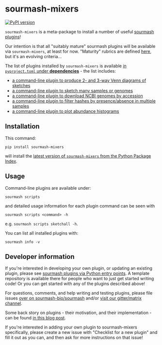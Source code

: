 # sourmash-mixers

[![PyPI version](https://badge.fury.io/py/sourmash-mixers.svg)](https://badge.fury.io/py/sourmash-mixers)

`sourmash-mixers` is a meta-package to install a number of useful
[sourmash plugins](https://sourmash.readthedocs.io/en/latest/command-line.html#using-sourmash-plugins)!

Our intention is that all "suitably mature" sourmash plugins will be
available via `sourmash-mixers`, at least for now. "Maturity" rubrics
are defined
[here](https://github.com/ctb/sourmash-mixers/blob/main/.github/ISSUE_TEMPLATE/checklist-for-a-new-plugin.md), but it's an evolving criteria...

The list of plugins installed by `sourmash-mixers` is available [in `pyproject.toml` under **dependencies**](https://github.com/ctb/sourmash-mixers/blob/main/pyproject.toml) - the list includes:

* [a command-line plugin to produce 2- and 3-way Venn diagrams of sketches](https://github.com/sourmash-bio/sourmash_plugin_venn)
* [a command-line plugin to sketch many samples or genomes](https://github.com/sourmash-bio/sourmash_plugin_sketchall)
* [a command-line plugin to download NCBI genomes by accession](https://github.com/ctb/get-some-ncbi-genomes/)
* [a command-line plugin to filter hashes by presence/absence in multiple samples](https://github.com/ctb/sourmash_plugin_commonhash)
* [a command-line plugin to plot abundance histograms](https://github.com/ctb/sourmash_plugin_abundhist)

## Installation

This command:
```
pip install sourmash-mixers
```
will install the [latest version of `sourmash-mixers` from the Python Package Index](https://pypi.org/project/sourmash-mixers/).

## Usage

Command-line plugins are available under:
```
sourmash scripts
```
and detailed usage information for each plugin command can be seen with
```
sourmash scripts <command> -h
```
e.g. `sourmash scripts sketchall -h`.

You can list all installed plugins with:
```
sourmash info -v
```

## Developer information

If you're interested in developing your own plugin, or updating an
existing plugin, please see
[sourmash plugins via Python entry points](https://sourmash.readthedocs.io/en/latest/dev_plugins.html). A template repository is available there for
people who want to just get started writing code! Or you can get started
with any of the plugins described above!

For questions, comments, and help writing and testing plugins, please
file issues
[over on sourmash-bio/sourmash](https://github.com/dib-lab/sourmash/issues)
and/or
[visit our gitter/matrix channel](https://github.com/sourmash-bio/sourmash/issues/1686).

Some back story on plugins - their motivation, and their
implementation - can be found
[in this blog post](http://ivory.idyll.org/blog/2023-sourmash-plugins-first-effort.html).

If you're interested in adding your own plugin to sourmash-mixers
specifically, please create a new issue with "Checklist for a new plugin"
and fill it out as you can, and then ask for more instructions on that issue!
